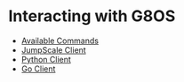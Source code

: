 # Interacting with G8OS

* [Available Commands](commands.md)
* [JumpScale Client](jumpscale.md)
* [Python Client](python.md)
* [Go Client](go.md)
